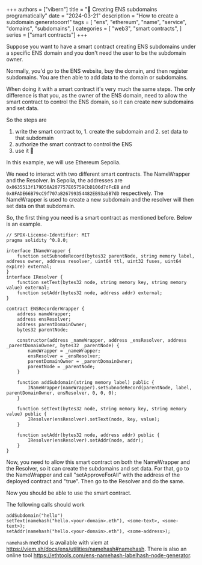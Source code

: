 +++
authors = ["vibern"]
title = "📗 Creating ENS subdomains programatically"
date = "2024-03-21"
description = "How to create a subdomain generatooorr!"
tags = [
    "ens",
    "ethereum",
    "name",
    "service",
    "domains",
    "subdomains",
]
categories = [
    "web3",
    "smart contracts",
]
series = ["smart contracts"]
+++


Suppose you want to have a smart contract creating ENS subdomains under a specific ENS domain and you don't need the user to be the subdomain owner.

Normally, you'd go to the ENS website, buy the domain, and then register subdomains. You are then able to add data to the domain or subdomains.

When doing it with a smart contract it's very much the same steps. The only difference is that you, as the owner of the ENS domain, need to allow the smart contract to control the ENS domain, so it can create new subdomains and set data.

So the steps are
1. write the smart contract to, 1. create the subdomain and 2. set data to that subdomain
2. authorize the smart contract to control the ENS
3. use it 🤪

In this example, we will use Ethereum Sepolia.

We need to interact with two different smart contracts. The NameWrapper and the Resolver. In Sepolia, the addresses are `0x0635513f179D50A207757E05759CbD106d7dFcE8` and `0x8FADE66B79cC9f707aB26799354482EB93a5B7dD` respectively. The NameWrapper is used to create a new subdomain and the resolver will then set data on that subdomain.

So, the first thing you need is a smart contract as mentioned before. Below is an example.

```solidity
// SPDX-License-Identifier: MIT
pragma solidity ^0.8.0;

interface INameWrapper {
    function setSubnodeRecord(bytes32 parentNode, string memory label, address owner, address resolver, uint64 ttl, uint32 fuses, uint64 expire) external;
}
interface IResolver {
    function setText(bytes32 node, string memory key, string memory value) external;
    function setAddr(bytes32 node, address addr) external;
}

contract ENSRecorderWrapper {
    address nameWrapper;
    address ensResolver;
    address parentDomainOwner;
    bytes32 parentNode;

    constructor(address _nameWrapper, address _ensResolver, address _parentDomainOwner, bytes32 _parentNode) {
        nameWrapper = _nameWrapper;
        ensResolver = _ensResolver;
        parentDomainOwner = _parentDomainOwner;
        parentNode = _parentNode;
    }
    
    function addSubdomain(string memory label) public {
        INameWrapper(nameWrapper).setSubnodeRecord(parentNode, label, parentDomainOwner, ensResolver, 0, 0, 0);
    }

    function setText(bytes32 node, string memory key, string memory value) public {
        IResolver(ensResolver).setText(node, key, value);
    }

    function setAddr(bytes32 node, address addr) public {
        IResolver(ensResolver).setAddr(node, addr);
    }
}
```

Now, you need to allow this smart contract on both the NameWrapper and the Resolver, so it can create the subdomains and set data.
For that, go to the NameWrapper and call "setApproveForAll" with the address of the deployed contract and "true". Then go to the Resolver and do the same.

Now you should be able to use the smart contract.

The following calls should work
```
addSubdomain("hello")
setText(namehash("hello.<your-domain>.eth"), <some-text>, <some-text>);
setAddr(namehash("hello.<your-domain>.eth"), <some-address>);
```

`namehash` method is available with viem at https://viem.sh/docs/ens/utilities/namehash#namehash. There is also an online tool https://ethtools.com/ens-namehash-labelhash-node-generator.
